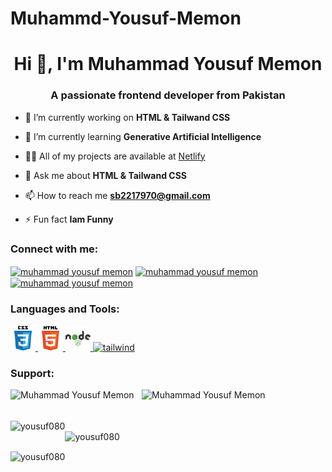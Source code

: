 # Muhammd-Yousuf-Memon
<h1 align="center">Hi 👋, I'm Muhammad Yousuf Memon</h1>
<h3 align="center">A passionate frontend developer from Pakistan</h3>

- 🔭 I’m currently working on **HTML & Tailwand CSS**

- 🌱 I’m currently learning **Generative Artificial Intelligence**

- 👨‍💻 All of my projects are available at [Netlify](Netlify)

- 💬 Ask me about **HTML & Tailwand CSS**

- 📫 How to reach me **sb2217970@gmail.com**

- ⚡ Fun fact **Iam Funny**

<h3 align="left">Connect with me:</h3>
<p align="left">
<a href="https://linkedin.com/in/muhammad yousuf memon" target="blank"><img align="center" src="https://raw.githubusercontent.com/rahuldkjain/github-profile-readme-generator/master/src/images/icons/Social/linked-in-alt.svg" alt="muhammad yousuf memon" height="30" width="40" /></a>
<a href="https://fb.com/muhammad yousuf memon" target="blank"><img align="center" src="https://raw.githubusercontent.com/rahuldkjain/github-profile-readme-generator/master/src/images/icons/Social/facebook.svg" alt="muhammad yousuf memon" height="30" width="40" /></a>
<a href="https://instagram.com/muhammad yousuf memon" target="blank"><img align="center" src="https://raw.githubusercontent.com/rahuldkjain/github-profile-readme-generator/master/src/images/icons/Social/instagram.svg" alt="muhammad yousuf memon" height="30" width="40" /></a>
</p>

<h3 align="left">Languages and Tools:</h3>
<p align="left"> <a href="https://www.w3schools.com/css/" target="_blank" rel="noreferrer"> <img src="https://raw.githubusercontent.com/devicons/devicon/master/icons/css3/css3-original-wordmark.svg" alt="css3" width="40" height="40"/> </a> <a href="https://www.w3.org/html/" target="_blank" rel="noreferrer"> <img src="https://raw.githubusercontent.com/devicons/devicon/master/icons/html5/html5-original-wordmark.svg" alt="html5" width="40" height="40"/> </a> <a href="https://nodejs.org" target="_blank" rel="noreferrer"> <img src="https://raw.githubusercontent.com/devicons/devicon/master/icons/nodejs/nodejs-original-wordmark.svg" alt="nodejs" width="40" height="40"/> </a> <a href="https://tailwindcss.com/" target="_blank" rel="noreferrer"> <img src="https://www.vectorlogo.zone/logos/tailwindcss/tailwindcss-icon.svg" alt="tailwind" width="40" height="40"/> </a> </p>

<h3 align="left">Support:</h3>
<p><a href="https://www.buymeacoffee.com/Muhammad Yousuf Memon"> <img align="left" src="https://cdn.buymeacoffee.com/buttons/v2/default-yellow.png" height="50" width="210" alt="Muhammad Yousuf Memon" /></a><a href="https://ko-fi.com/Muhammad Yousuf Memon"> <img align="left" src="https://cdn.ko-fi.com/cdn/kofi3.png?v=3" height="50" width="210" alt="Muhammad Yousuf Memon" /></a></p><br><br>

<p><img align="left" src="https://github-readme-stats.vercel.app/api/top-langs?username=yousuf080&show_icons=true&locale=en&layout=compact" alt="yousuf080" /></p>

<p>&nbsp;<img align="center" src="https://github-readme-stats.vercel.app/api?username=yousuf080&show_icons=true&locale=en" alt="yousuf080" /></p>

<p><img align="center" src="https://github-readme-streak-stats.herokuapp.com/?user=yousuf080&" alt="yousuf080" /></p>
